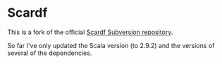 Scardf
======

This is a fork of the official [Scardf Subversion repository](http://code.google.com/p/scardf/).

So far I've only updated the Scala version (to 2.9.2) and the versions of several of the dependencies.


